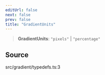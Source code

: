```yaml
---
editUrl: false
next: false
prev: false
title: "GradientUnits"
---
```


> **GradientUnits**: `"pixels"` \| `"percentage"`

## Source

src/gradient/typedefs.ts:3
